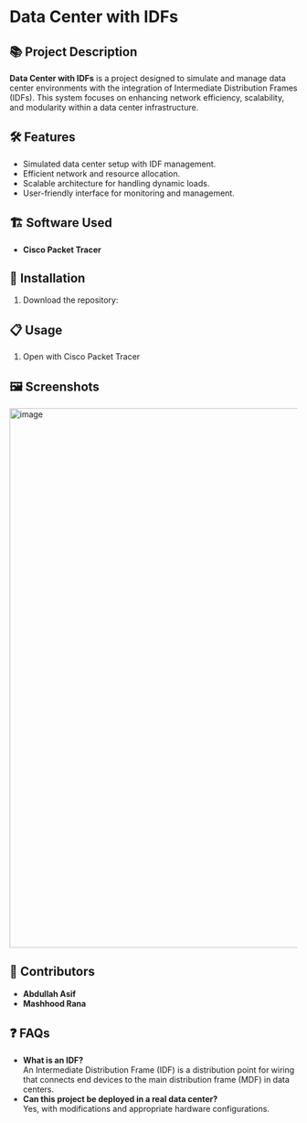 # Data Center with IDFs

## 📚 Project Description
**Data Center with IDFs** is a project designed to simulate and manage data center environments with the integration of Intermediate Distribution Frames (IDFs). This system focuses on enhancing network efficiency, scalability, and modularity within a data center infrastructure.

## 🛠️ Features
- Simulated data center setup with IDF management.
- Efficient network and resource allocation.
- Scalable architecture for handling dynamic loads.
- User-friendly interface for monitoring and management.

## 🏗️ Software Used
- **Cisco Packet Tracer**

## 🚀 Installation
1. Download the repository:

## 📋 Usage
1. Open with Cisco Packet Tracer

## 🖼️ Screenshots
<img width="944" alt="image" src="https://github.com/user-attachments/assets/27aa6821-178f-4935-9bc4-c8b62d88ffe3" />


## 🤝 Contributors
- **Abdullah Asif**
- **Mashhood Rana**  

<!-- ## 📄 License
This project is licensed under the [MIT License](LICENSE). -->

<!-- ## 🛠️ Future Enhancements
- Integration with real-world data center equipment.
- Advanced monitoring and logging features.
- Support for additional protocols. -->

## ❓ FAQs
- **What is an IDF?**  
  An Intermediate Distribution Frame (IDF) is a distribution point for wiring that connects end devices to the main distribution frame (MDF) in data centers.
- **Can this project be deployed in a real data center?**  
  Yes, with modifications and appropriate hardware configurations.
